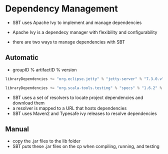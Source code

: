# Dependency Management

- SBT uses Apache Ivy to implement and manage dependencies
- Apache Ivy is a dependecy manager with flexibility and configurability

- there are two ways to manage dependencies with SBT

## Automatic

- groupID % artifactID % version

```scala
libraryDependencies += "org.eclipse.jetty" % "jetty-server" % "7.3.0.v"

libraryDependencies += "org.scala-tools.testing" % "specs" % "1.6.2" % "test"
```

- SBT uses a set of resolvers to locate project dependencies and download them
- a resolver is mapped to a URL that hosts dependencies
- SBT uses Maven2 and Typesafe ivy releases to resolve dependencies

## Manual

- copy the .jar files to the lib folder
- SBT puts these .jar files on the cp when compiling, running, and testing
